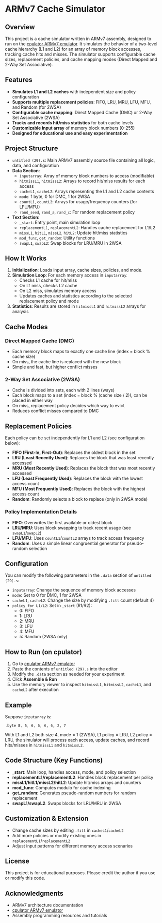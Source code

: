 # ARMv7 Cache Simulator

## Overview
This project is a cache simulator written in ARMv7 assembly, designed to run on the [cpulator ARMv7 emulator](https://cpulator.01xz.net/?sys=armv7). It simulates the behavior of a two-level cache hierarchy (L1 and L2) for an array of memory block accesses, tracking cache hits and misses. The simulator supports configurable cache sizes, replacement policies, and cache mapping modes (Direct Mapped and 2-Way Set Associative).

## Features
- **Simulates L1 and L2 caches** with independent size and policy configuration
- **Supports multiple replacement policies**: FIFO, LRU, MRU, LFU, MFU, and Random (for 2WSA)
- **Configurable cache mapping**: Direct Mapped Cache (DMC) or 2-Way Set Associative (2WSA)
- **Tracks and records hit/miss statistics** for both cache levels
- **Customizable input array** of memory block numbers (0-255)
- **Designed for educational use and easy experimentation**

## Project Structure
- `untitled (29).s`: Main ARMv7 assembly source file containing all logic, data, and configuration
- **Data Section**:
  - `inputarray`: Array of memory block numbers to access (modifiable)
  - `hitmissL1`, `hitmissL2`: Arrays to record hit/miss results for each access
  - `cacheL1`, `cacheL2`: Arrays representing the L1 and L2 cache contents
  - `mode`: 1 byte, 0 for DMC, 1 for 2WSA
  - `countL1`, `countL2`: Arrays for usage/frequency counters (for LFU/MFU)
  - `rand_seed`, `rand_a`, `rand_c`: For random replacement policy
- **Text Section**:
  - `_start`: Entry point, main simulation loop
  - `replacementL1`, `replacementL2`: Handles cache replacement for L1/L2
  - `missL1`, `hitL1`, `missL2`, `hitL2`: Update hit/miss statistics
  - `mod_func`, `get_random`: Utility functions
  - `swapL1`, `swapL2`: Swap blocks for LRU/MRU in 2WSA

## How It Works
1. **Initialization**: Loads input array, cache sizes, policies, and mode.
2. **Simulation Loop**: For each memory access in `inputarray`:
   - Checks L1 cache for hit/miss
   - On L1 miss, checks L2 cache
   - On L2 miss, simulates memory access
   - Updates caches and statistics according to the selected replacement policy and mode
3. **Statistics**: Results are stored in `hitmissL1` and `hitmissL2` arrays for analysis

## Cache Modes
### Direct Mapped Cache (DMC)
- Each memory block maps to exactly one cache line (index = block % cache size)
- On miss, the cache line is replaced with the new block
- Simple and fast, but higher conflict misses

### 2-Way Set Associative (2WSA)
- Cache is divided into sets, each with 2 lines (ways)
- Each block maps to a set (index = block % (cache size / 2)), can be placed in either way
- On miss, replacement policy decides which way to evict
- Reduces conflict misses compared to DMC

## Replacement Policies
Each policy can be set independently for L1 and L2 (see configuration below):

- **FIFO (First-In, First-Out)**: Replaces the oldest block in the set
- **LRU (Least Recently Used)**: Replaces the block that was least recently accessed
- **MRU (Most Recently Used)**: Replaces the block that was most recently accessed
- **LFU (Least Frequently Used)**: Replaces the block with the lowest access count
- **MFU (Most Frequently Used)**: Replaces the block with the highest access count
- **Random**: Randomly selects a block to replace (only in 2WSA mode)

### Policy Implementation Details
- **FIFO**: Overwrites the first available or oldest block
- **LRU/MRU**: Uses block swapping to track recent usage (see `swapL1`/`swapL2`)
- **LFU/MFU**: Uses `countL1`/`countL2` arrays to track access frequency
- **Random**: Uses a simple linear congruential generator for pseudo-random selection

## Configuration
You can modify the following parameters in the `.data` section of `untitled (29).s`:
- `inputarray`: Change the sequence of memory block accesses
- `mode`: Set to 0 for DMC, 1 for 2WSA
- `cacheL1`, `cacheL2`: Change the size by modifying `.fill` count (default 4)
- `policy for L1/L2`: Set in `_start` (R1/R2):
  - 0: FIFO
  - 1: LRU
  - 2: MRU
  - 3: LFU
  - 4: MFU
  - 5: Random (2WSA only)

## How to Run (on cpulator)
1. Go to [cpulator ARMv7 emulator](https://cpulator.01xz.net/?sys=armv7)
2. Paste the contents of `untitled (29).s` into the editor
3. Modify the `.data` section as needed for your experiment
4. Click **Assemble & Run**
5. Use the memory viewer to inspect `hitmissL1`, `hitmissL2`, `cacheL1`, and `cacheL2` after execution

## Example
Suppose `inputarray` is:
```
.byte 8, 5, 6, 6, 6, 6, 2, 7
```
With L1 and L2 both size 4, mode = 1 (2WSA), L1 policy = LRU, L2 policy = LRU, the simulator will process each access, update caches, and record hits/misses in `hitmissL1` and `hitmissL2`.

## Code Structure (Key Functions)
- **_start**: Main loop, handles access, mode, and policy selection
- **replacementL1/replacementL2**: Handles block replacement per policy
- **missL1/hitL1/missL2/hitL2**: Update hit/miss arrays and counters
- **mod_func**: Computes modulo for cache indexing
- **get_random**: Generates pseudo-random numbers for random replacement
- **swapL1/swapL2**: Swaps blocks for LRU/MRU in 2WSA

## Customization & Extension
- Change cache sizes by editing `.fill` in `cacheL1`/`cacheL2`
- Add more policies or modify existing ones in `replacementL1`/`replacementL2`
- Adjust input patterns for different memory access scenarios

## License
This project is for educational purposes. Please credit the author if you use or modify this code.

## Acknowledgments
- ARMv7 architecture documentation
- [cpulator ARMv7 emulator](https://cpulator.01xz.net/?sys=armv7)
- Assembly programming resources and tutorials 